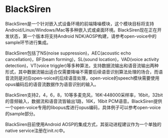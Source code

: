 # BlackSiren

BlackSiren是一个针对嵌入式设备环境的前端降噪模块，这个模块目标将支持Android/Linux/Windows/Mac等多种嵌入式或桌面环境。BlackSiren现在正在开发状态，第一个版本将支持Android NDK/AOSP构建，请参考open-voice中的sample环节进行集成。

BlackSiren包括了NS(noise suppression)，AEC(acoustic echo cancellation)，BF(beam forming)，SL(sound location)，VAD(voice activity detection)，VT(voice triggler)等多种算法，支持数据流输出和语音流输出两种形式，其中数据流输出适合仅需要降噪不需要后续语音识别算法处理的场合，而语音流则是对应open-voice的后续语音处理，open-voice的speech模块需要使用opus编码后的语音流数据作为语音识别的输入。

BlackSiren支持2，4，6，8，10等多麦克风，16K-448000采样率，16bit，32bit的音频输入，数据流和语音流皆输出1路，16K，16bit PCM语音。BlackSiren提供一个open-voice专用的libopus库进行opus编码，具体例子可以参考open-voice的sample部分。

BlackSiren目前使用Android AOSP的集成方式，其驱动进程建议作为一个单独的native service注册在init.rc中。